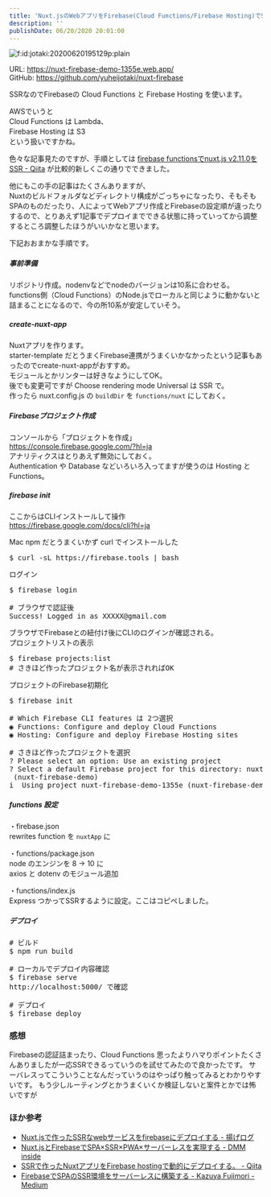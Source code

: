 ```yaml
---
title: 'Nuxt.jsのWebアプリをFirebase(Cloud Functions/Firebase Hosting)でSSRする'
description: ''
publishDate: 06/20/2020 20:01:00
---
```


<p><span itemscope itemtype="http://schema.org/Photograph"><img src="/images/hatena/20200620195129.png" alt="f:id:jotaki:20200620195129p:plain" title="f:id:jotaki:20200620195129p:plain" class="hatena-fotolife" itemprop="image"></span></p>

<p>URL: <a href="https://nuxt-firebase-demo-1355e.web.app/">https://nuxt-firebase-demo-1355e.web.app/</a><br />
GitHub: <a href="https://github.com/yuheijotaki/nuxt-firebase">https://github.com/yuheijotaki/nuxt-firebase</a></p>

<p>SSRなのでFirebaseの Cloud Functions と Firebase Hosting を使います。</p>

<p>AWSでいうと<br />
Cloud Functions は Lambda、<br />
Firebase Hosting は S3<br />
という扱いですかね。</p>

<p>色々な記事見たのですが、手順としては
<a href="https://qiita.com/hirose504@github/items/dcd156632ad07241fb8e">firebase functionsでnuxt.js v2.11.0をSSR - Qiita</a> が比較的新しくこの通りでできました。</p>

<p>他にもこの手の記事はたくさんありますが、<br />
Nuxtのビルドフォルダなどディレクトリ構成がごっちゃになったり、そもそもSPAのものだったり、人によってWebアプリ作成とFirebaseの設定順が違ったりするので、とりあえず1記事でデプロイまでできる状態に持っていってから調整するところ調整したほうがいいかなと思います。</p>

<p>下記おおまかな手順です。</p>

<h5>事前準備</h5>

<p>リポジトリ作成。nodenvなどでnodeのバージョンは10系に合わせる。<br />
functions側（Cloud Functions）のNode.jsでローカルと同じように動かないと詰まることになるので、今の所10系が安定していそう。</p>

<h5>create-nuxt-app</h5>

<p>Nuxtアプリを作ります。<br />
starter-template だとうまくFirebase連携がうまくいかなかったという記事もあったのでcreate-nuxt-appがおすすめ。<br />
モジュールとかリンターは好きなようにしてOK。<br />
後でも変更可ですが Choose rendering mode Universal は SSR で。<br />
作ったら nuxt.config.js の <code>buildDir</code> を <code>functions/nuxt</code> にしておく。</p>

<h5>Firebaseプロジェクト作成</h5>

<p>コンソールから「プロジェクトを作成」 <a href="https://console.firebase.google.com/?hl=ja">https://console.firebase.google.com/?hl=ja</a><br />
アナリティクスはとりあえず無効にしておく。<br />
Authentication や Database などいろいろ入ってますが使うのは Hosting と Functions。</p>

<h5>firebase init</h5>

<p>ここからはCLIインストールして操作<br />
<a href="https://firebase.google.com/docs/cli?hl=ja">https://firebase.google.com/docs/cli?hl=ja</a></p>

<p>Mac npm だとうまくいかず curl でインストールした</p>

<pre class="code bash" data-lang="bash" data-unlink>$ curl -sL https://firebase.tools | bash</pre>

<p>ログイン</p>

<pre class="code bash" data-lang="bash" data-unlink>$ firebase login

# ブラウザで認証後
Success! Logged in as XXXXX@gmail.com</pre>

<p>ブラウザでFirebaseとの紐付け後にCLIのログインが確認される。<br />
プロジェクトリストの表示</p>

<pre class="code bash" data-lang="bash" data-unlink>$ firebase projects:list
# さきほど作ったプロジェクト名が表示されればOK</pre>

<p>プロジェクトのFirebase初期化</p>

<pre class="code bash" data-lang="bash" data-unlink>$ firebase init

# Which Firebase CLI features は 2つ選択
◉ Functions: Configure and deploy Cloud Functions
◉ Hosting: Configure and deploy Firebase Hosting sites

# さきほど作ったプロジェクトを選択
? Please select an option: Use an existing project
? Select a default Firebase project for this directory: nuxt-firebase-demo-1355e
 (nuxt-firebase-demo)
i  Using project nuxt-firebase-demo-1355e (nuxt-firebase-demo)</pre>

<h5>functions 設定</h5>

<p>・firebase.json<br />
rewrites function を <code>nuxtApp</code> に</p>

<p>・functions/package.json<br />
node のエンジンを 8 → 10 に<br />
axios と dotenv のモジュール追加</p>

<p>・functions/index.js<br />
Express つかってSSRするように設定。ここはコピペしました。</p>

<h5>デプロイ</h5>

<pre class="code bash" data-lang="bash" data-unlink># ビルド
$ npm run build

# ローカルでデプロイ内容確認
$ firebase serve
http://localhost:5000/ で確認

# デプロイ
$ firebase deploy</pre>

<h3>感想</h3>

<p>Firebaseの認証詰まったり、Cloud Functions 思ったよりハマりポイントたくさんありましたが一応SSRできるっていうのを試せてみたので良かったです。
サーバレスってこういうことなんだっていうのはやっぱり触ってみるとわかりやすいです。
もう少しルーティングとかうまくいくか検証しないと案件とかでは怖いですが</p>

<h3>ほか参考</h3>

<ul>
<li><a href="https://agelog.hateblo.jp/entry/2019/11/25/001401">Nuxt.jsで作ったSSRなwebサービスをfirebaseにデプロイする - 揚げログ</a></li>
<li><a href="https://inside.dmm.com/entry/2018/04/10/nuxt-firebase">Nuxt.jsとFirebaseでSPA×SSR×PWA×サーバーレスを実現する - DMM inside</a></li>
<li><a href="https://qiita.com/sychocola1/items/c3f329da3a14c85c3a73">SSRで作ったNuxtアプリをFirebase hostingで動的にデプロイする。 - Qiita</a></li>
<li><a href="https://medium.com/@kazuyafujimori/firebase%E3%81%A7spa%E3%81%AEssr%E7%92%B0%E5%A2%83%E3%82%92%E3%82%B5%E3%83%BC%E3%83%90%E3%83%BC%E3%83%AC%E3%82%B9%E3%81%AB%E6%A7%8B%E7%AF%89%E3%81%99%E3%82%8B-fdfe8fe00335">FirebaseでSPAのSSR環境をサーバーレスに構築する - Kazuya Fujimori - Medium</a></li>
</ul>
